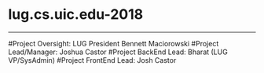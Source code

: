 # lug.cs.uic.edu-2018
------------------------------------------------------------------
#Project Oversight: LUG President Bennett Maciorowski
#Project Lead/Manager: Joshua Castor
#Project BackEnd Lead: Bharat (LUG VP/SysAdmin)
#Project FrontEnd Lead: Josh Castor
